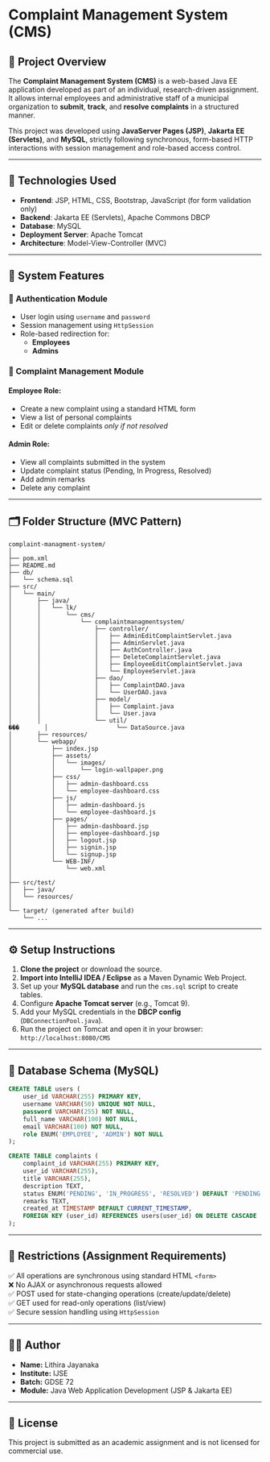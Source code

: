 # Complaint Management System (CMS)

## 📌 Project Overview

The **Complaint Management System (CMS)** is a web-based Java EE application developed as part of an individual, research-driven assignment. It allows internal employees and administrative staff of a municipal organization to **submit**, **track**, and **resolve complaints** in a structured manner.

This project was developed using **JavaServer Pages (JSP)**, **Jakarta EE (Servlets)**, and **MySQL**, strictly following synchronous, form-based HTTP interactions with session management and role-based access control.

---

## 🔧 Technologies Used

- **Frontend**: JSP, HTML, CSS, Bootstrap, JavaScript (for form validation only)
- **Backend**: Jakarta EE (Servlets), Apache Commons DBCP
- **Database**: MySQL
- **Deployment Server**: Apache Tomcat
- **Architecture**: Model-View-Controller (MVC)

---

## 🧩 System Features

### 🔐 Authentication Module
- User login using `username` and `password`
- Session management using `HttpSession`
- Role-based redirection for:
  - **Employees**
  - **Admins**

### 📝 Complaint Management Module

#### Employee Role:
- Create a new complaint using a standard HTML form
- View a list of personal complaints
- Edit or delete complaints *only if not resolved*

#### Admin Role:
- View all complaints submitted in the system
- Update complaint status (Pending, In Progress, Resolved)
- Add admin remarks
- Delete any complaint

---

## 🗂️ Folder Structure (MVC Pattern)

```
complaint-managment-system/
│
├── pom.xml
├── README.md
├── db/
│   └── schema.sql
├── src/
│   └── main/
│       ├── java/
│       │   └── lk/
│       │       └── cms/
│       │           └── complaintmanagmentsystem/
│       │               ├── controller/
│       │               │   ├── AdminEditComplaintServlet.java
│       │               │   ├── AdminServlet.java
│       │               │   ├── AuthController.java
│       │               │   ├── DeleteComplaintServlet.java
│       │               │   ├── EmployeeEditComplaintServlet.java
│       │               │   └── EmployeeServlet.java
│       │               ├── dao/
│       │               │   ├── ComplaintDAO.java
│       │               │   └── UserDAO.java
│       │               ├── model/
│       │               │   ├── Complaint.java
│       │               │   └── User.java
│       │               └── util/
���       │                   └── DataSource.java
│       ├── resources/
│       └── webapp/
│           ├── index.jsp
│           ├── assets/
│           │   └── images/
│           │       └── login-wallpaper.png
│           ├── css/
│           │   ├── admin-dashboard.css
│           │   └── employee-dashboard.css
│           ├── js/
│           │   ├── admin-dashboard.js
│           │   └── employee-dashboard.js
│           ├── pages/
│           │   ├── admin-dashboard.jsp
│           │   ├── employee-dashboard.jsp
│           │   ├── logout.jsp
│           │   ├── signin.jsp
│           │   └── signup.jsp
│           └── WEB-INF/
│               └── web.xml
│
├── src/test/
│   ├── java/
│   └── resources/
│
└── target/ (generated after build)
    └── ...
```

---

## ⚙️ Setup Instructions

1. **Clone the project** or download the source.
2. **Import into IntelliJ IDEA / Eclipse** as a Maven Dynamic Web Project.
3. Set up your **MySQL database** and run the `cms.sql` script to create tables.
4. Configure **Apache Tomcat server** (e.g., Tomcat 9).
5. Add your MySQL credentials in the **DBCP config** (`DBConnectionPool.java`).
6. Run the project on Tomcat and open it in your browser:  
   `http://localhost:8080/CMS`

---

## 📂 Database Schema (MySQL)

```sql
CREATE TABLE users (
    user_id VARCHAR(255) PRIMARY KEY,
    username VARCHAR(50) UNIQUE NOT NULL,
    password VARCHAR(255) NOT NULL,
    full_name VARCHAR(100) NOT NULL,
    email VARCHAR(100) NOT NULL,
    role ENUM('EMPLOYEE', 'ADMIN') NOT NULL
);

CREATE TABLE complaints (
    complaint_id VARCHAR(255) PRIMARY KEY,
    user_id VARCHAR(255),
    title VARCHAR(255),
    description TEXT,
    status ENUM('PENDING', 'IN_PROGRESS', 'RESOLVED') DEFAULT 'PENDING',
    remarks TEXT,
    created_at TIMESTAMP DEFAULT CURRENT_TIMESTAMP,
    FOREIGN KEY (user_id) REFERENCES users(user_id) ON DELETE CASCADE
);
```

---

## 🚫 Restrictions (Assignment Requirements)

✅ All operations are synchronous using standard HTML `<form>`  
❌ No AJAX or asynchronous requests allowed  
✅ POST used for state-changing operations (create/update/delete)  
✅ GET used for read-only operations (list/view)  
✅ Secure session handling using `HttpSession`

---

## 👨‍🎓 Author

- **Name:** Lithira Jayanaka
- **Institute:** IJSE  
- **Batch:** GDSE 72  
- **Module:** Java Web Application Development (JSP & Jakarta EE)

---

## 📃 License

This project is submitted as an academic assignment and is not licensed for commercial use.

